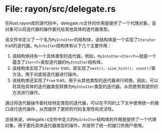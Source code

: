 # File: rayon/src/delegate.rs

在Rust rayon库的源代码中，delegate.rs文件的作用是提供了一个代理对象，该对象可以将迭代器的操作委托给其他具体的迭代器类型。

该文件中定义了一个名为`MyIntoIter`的结构体，该结构体是一个实现了`Iterator` trait的迭代器。`MyIntoIter`结构体有以下几个主要作用：

1. 该结构体持有一个具体类型的迭代器，例如，`MyIntoIter<Iter<T>>`就是一个蕴含了`Iter<T>`类型迭代器的`MyIntoIter`结构体。
2. 该结构体实现了`Iterator` trait，即实现了`next()`、`size_hint()`、`count()`等方法，用于对底层迭代器进行操作。
3. 该结构体还实现了`From` trait，用于从其他类型的迭代器进行转换。因此，可以将其他具体的迭代器类型转换为`MyIntoIter`类型的迭代器，从而使用其提供的方法进行操作。

通过将迭代器操作委托给特定类型的迭代器，可以在不同的上下文中使用统一的接口进行迭代操作，从而提供了更好的代码复用性和灵活性。

总结来说，delegate.rs文件中定义的`MyIntoIter`结构体的作用是提供了一个代理对象，用于委托具体迭代器类型的操作，并提供了统一的接口供用户使用。

